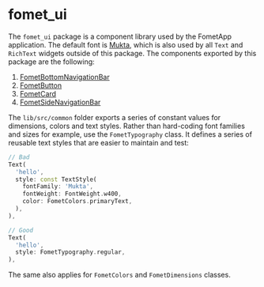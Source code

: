 # fomet_ui

The `fomet_ui` package is a component library used by the FometApp application. The default font is [Mukta](https://fonts.google.com/specimen/Mukta), which is also used by all `Text` and `RichText` widgets outside of this package. The components exported by this package are the following:

 1. [FometBottomNavigationBar](https://github.com/albertodev01/fomet_app/blob/main/packages/fomet_ui/lib/src/bottom_navigation_bar/bottom_navigation_bar.dart)
 2. [FometButton](https://github.com/albertodev01/fomet_app/blob/main/packages/fomet_ui/lib/src/button/fomet_button.dart)
 3. [FometCard](https://github.com/albertodev01/fomet_app/blob/main/packages/fomet_ui/lib/src/card/fomet_card.dart)
 4. [FometSideNavigationBar](https://github.com/albertodev01/fomet_app/blob/main/packages/fomet_ui/lib/src/side_navigation_bar/side_navigation_bar.dart)

The `lib/src/common` folder exports a series of constant values for dimensions, colors and text styles. Rather than hard-coding font families and sizes for example, use the `FometTypography` class. It defines a series of reusable text styles that are easier to maintain and test:

```dart
// Bad
Text(
  'hello',
  style: const TextStyle(
    fontFamily: 'Mukta',
    fontWeight: FontWeight.w400,
    color: FometColors.primaryText,
  ),
),

// Good
Text(
  'hello',
  style: FometTypography.regular,
),
```

The same also applies for `FometColors` and `FometDimensions` classes.